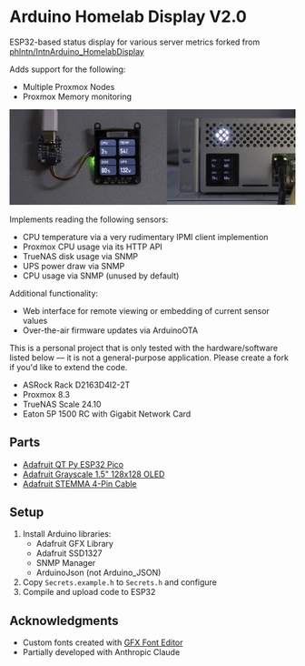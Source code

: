 # Arduino Homelab Display V2.0

ESP32-based status display for various server metrics forked from  [phlntn/IntnArduino_HomelabDisplay](https://github.com/phlntn/Arduino_HomelabDisplay)

Adds support for the following:
- Multiple Proxmox Nodes
- Proxmox Memory monitoring




![](banner.jpg)

Implements reading the following sensors:
- CPU temperature via a very rudimentary IPMI client implemention
- Proxmox CPU usage via its HTTP API
- TrueNAS disk usage via SNMP
- UPS power draw via SNMP
- CPU usage via SNMP (unused by default)

Additional functionality:
- Web interface for remote viewing or embedding of current sensor values
- Over-the-air firmware updates via ArduinoOTA

This is a personal project that is only tested with the hardware/software listed below — it is not a general-purpose application. Please create a fork if you'd like to extend the code.
- ASRock Rack D2163D4I2-2T
- Proxmox 8.3
- TrueNAS Scale 24.10
- Eaton 5P 1500 RC with Gigabit Network Card


## Parts

- [Adafruit QT Py ESP32 Pico](https://www.adafruit.com/product/5395)
- [Adafruit Grayscale 1.5" 128x128 OLED](https://www.adafruit.com/product/4741)
- [Adafruit STEMMA 4-Pin Cable](https://www.adafruit.com/product/4399)


## Setup

1. Install Arduino libraries:
   - Adafruit GFX Library
   - Adafruit SSD1327
   - SNMP Manager
   - ArduinoJson (not Arduino_JSON)
2. Copy `Secrets.example.h` to `Secrets.h` and configure
3. Compile and upload code to ESP32

## Acknowledgments

- Custom fonts created with [GFX Font Editor](https://github.com/ScottFerg56/GFXFontEditor)
- Partially developed with Anthropic Claude
